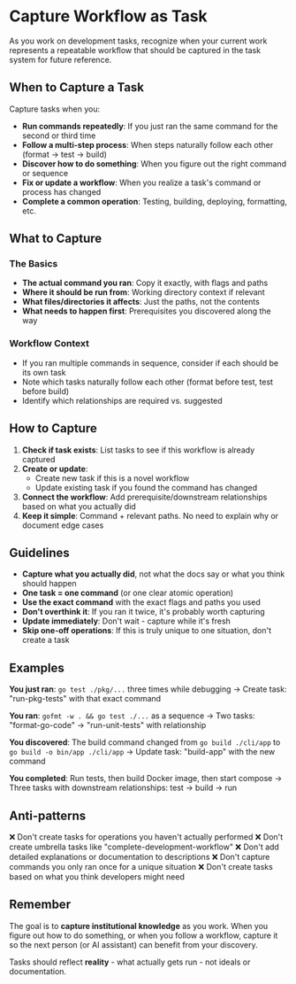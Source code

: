 # Capture Workflow as Task

As you work on development tasks, recognize when your current work represents a repeatable workflow that should be captured in the task system for future reference.

## When to Capture a Task

Capture tasks when you:
- **Run commands repeatedly**: If you just ran the same command for the second or third time
- **Follow a multi-step process**: When steps naturally follow each other (format → test → build)
- **Discover how to do something**: When you figure out the right command or sequence
- **Fix or update a workflow**: When you realize a task's command or process has changed
- **Complete a common operation**: Testing, building, deploying, formatting, etc.

## What to Capture

### The Basics
- **The actual command you ran**: Copy it exactly, with flags and paths
- **Where it should be run from**: Working directory context if relevant
- **What files/directories it affects**: Just the paths, not the contents
- **What needs to happen first**: Prerequisites you discovered along the way

### Workflow Context
- If you ran multiple commands in sequence, consider if each should be its own task
- Note which tasks naturally follow each other (format before test, test before build)
- Identify which relationships are required vs. suggested

## How to Capture

1. **Check if task exists**: List tasks to see if this workflow is already captured
2. **Create or update**:
   - Create new task if this is a novel workflow
   - Update existing task if you found the command has changed
3. **Connect the workflow**: Add prerequisite/downstream relationships based on what you actually did
4. **Keep it simple**: Command + relevant paths. No need to explain why or document edge cases

## Guidelines

- **Capture what you actually did**, not what the docs say or what you think should happen
- **One task = one command** (or one clear atomic operation)
- **Use the exact command** with the exact flags and paths you used
- **Don't overthink it**: If you ran it twice, it's probably worth capturing
- **Update immediately**: Don't wait - capture while it's fresh
- **Skip one-off operations**: If this is truly unique to one situation, don't create a task

## Examples

**You just ran**: `go test ./pkg/...` three times while debugging
→ Create task: "run-pkg-tests" with that exact command

**You ran**: `gofmt -w . && go test ./...` as a sequence
→ Two tasks: "format-go-code" → "run-unit-tests" with relationship

**You discovered**: The build command changed from `go build ./cli/app` to `go build -o bin/app ./cli/app`
→ Update task: "build-app" with the new command

**You completed**: Run tests, then build Docker image, then start compose
→ Three tasks with downstream relationships: test → build → run

## Anti-patterns

❌ Don't create tasks for operations you haven't actually performed
❌ Don't create umbrella tasks like "complete-development-workflow"
❌ Don't add detailed explanations or documentation to descriptions
❌ Don't capture commands you only ran once for a unique situation
❌ Don't create tasks based on what you think developers might need

## Remember

The goal is to **capture institutional knowledge** as you work. When you figure out how to do something, or when you follow a workflow, capture it so the next person (or AI assistant) can benefit from your discovery.

Tasks should reflect **reality** - what actually gets run - not ideals or documentation.

